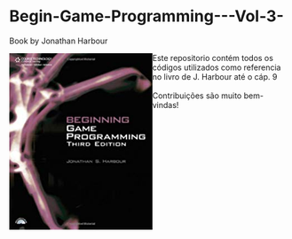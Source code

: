 # Begin-Game-Programming---Vol-3-
Book by Jonathan Harbour 

<html>

<p><img src="main.jpg" align="left" />Este repositorio contém todos os códigos utilizados como referencia no livro de J. Harbour até o cáp. 9<br /> <br /> Contribuições são muito bem-vindas!</p>


</html>